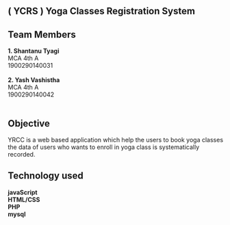   ## ( YCRS ) Yoga Classes Registration System
## Team Members 
<b>1. Shantanu Tyagi  </b></br>
  MCA 4th A</br>
 1900290140031</br>
 </br>
<b>2. Yash Vashistha </b></br>
  MCA 4th A</br>
 1900290140042 </br> 
 </br>
 ## Objective
 YRCC is a web based application which help the users to book yoga classes </br>
 the data of users who wants to enroll in yoga class is systematically recorded. </br>
 
 ## Technology used 
 <b>javaScript </b></br>
 <b>HTML/CSS</b></br>
 <b>PHP</b></br>
 <b>mysql</b>
